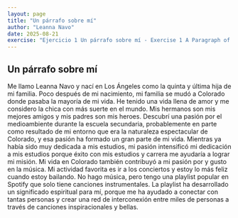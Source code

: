 ```yaml
---
layout: page
title: "Un párrafo sobre mí"
author: "Leanna Navo"
date: 2025-08-21
exercise: "Ejercicio 1 Un párrafo sobre mí - Exercise 1 A Paragraph of Me"
---
```


## Un párrafo sobre mí

Me llamo Leanna Navo y nací en Los Ángeles como la quinta y última hija de mi familia. Poco después de mi nacimiento, mi familia se mudó a Colorado donde pasaba la mayoría de mi vida. He tenido una vida llena de amor y me considero la chica con más suerte en el mundo. Mis hermanos son mis mejores amigos y mis padres son mis heroes. Descubrí una pasión por el medioambiente durante la escuela secundaria, probablemente en parte como resultado de mi entorno que era la naturaleza espectacular de Colorado, y esa pasión ha formado un gran parte de mi vida. Mientras ya había sido muy dedicada a mis estudios, mi pasión intensificó mi dedicación a mis estudios porque éxito con mis estudios y carrera me ayudaría a lograr mi misión. Mi vida en Colorado también contribuyó a mi pasión por y gusto en la música. Mi actividad favorita es ir a los conciertos y estoy lo más feliz cuando estoy bailando. No hago música, pero tengo una playlist popular en Spotify que solo tiene canciones instrumentales. La playlist ha desarrollado un significado espiritual para mí, porque me ha ayudado a conectar con tantas personas y crear una red de interconexión entre miles de personas a través de canciones inspiracionales y bellas. 
